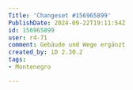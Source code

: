 ```yaml
---
Title: 'Changeset #156965899'
PublishDate: 2024-09-22T19:11:54Z
id: 156965899
user: r4-71
comment: Gebäude und Wege ergänzt
created_by: iD 2.30.2
tags:
- Montenegro

---
```

